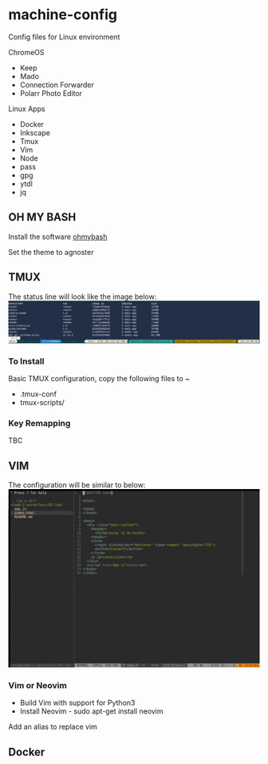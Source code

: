 # machine-config
Config files for Linux environment

ChromeOS
* Keep
* Mado
* Connection Forwarder
* Polarr Photo Editor

Linux Apps
* Docker
* Inkscape
* Tmux
* Vim
* Node
* pass
* gpg
* ytdl
* jq


## OH MY BASH

Install the software [ohmybash](https://github.com/ohmybash)

Set the theme to agnoster

## TMUX

The status line will look like the image below:
![tmux statusline](https://github.com/rosera/machine-config/blob/master/images/tmux-statusbar.png "Tmux statusbar")

### To Install

Basic TMUX configuration, copy the following files to ~

* .tmux-conf
* tmux-scripts/

### Key Remapping
TBC


## VIM

The configuration will be similar to below:
![vim interface](https://github.com/rosera/machine-config/blob/master/images/vim-interface.png "Vim config")

### Vim or Neovim

* Build Vim with support for Python3
* Install Neovim - sudo apt-get install neovim

Add an alias to replace vim


## Docker


